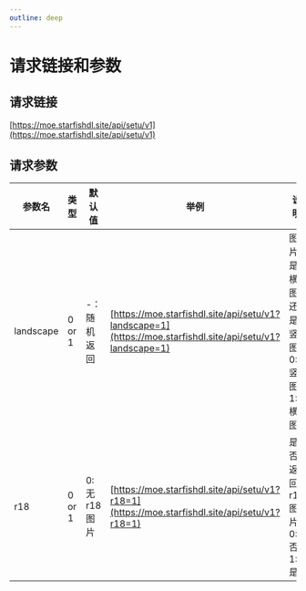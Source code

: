 ```yaml
---
outline: deep
---
```

# 请求链接和参数

## 请求链接

[https://moe.starfishdl.site/api/setu/v1](https://moe.starfishdl.site/api/setu/v1)

## 请求参数

| 参数名    | 类型   | 默认值         | 举例                                                                                                    | 说明                                         |
| --------- | ------ | -------------- | ------------------------------------------------------------------------------------------------------- | -------------------------------------------- |
| landscape | 0 or 1 | -：随机返回    | [https://moe.starfishdl.site/api/setu/v1?landscape=1](https://moe.starfishdl.site/api/setu/v1?landscape=1) | 图片是横图还是竖图<br />0: 竖图<br />1: 横图 |
| r18       | 0 or 1 | 0: 无 r18 图片 | [https://moe.starfishdl.site/api/setu/v1?r18=1](https://moe.starfishdl.site/api/setu/v1?r18=1)             | 是否返回 r18 图片<br />0: 否<br />1: 是      |
